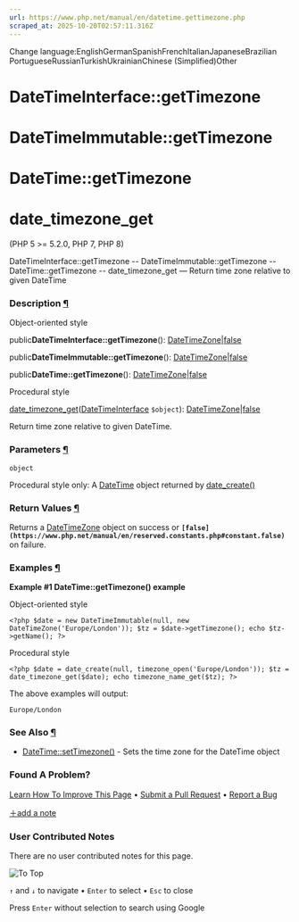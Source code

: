 ```yaml
---
url: https://www.php.net/manual/en/datetime.gettimezone.php
scraped_at: 2025-10-20T02:57:11.316Z
---
```


Change language:EnglishGermanSpanishFrenchItalianJapaneseBrazilian PortugueseRussianTurkishUkrainianChinese (Simplified)Other

# DateTimeInterface::getTimezone

# DateTimeImmutable::getTimezone

# DateTime::getTimezone

# date\_timezone\_get

(PHP 5 >= 5.2.0, PHP 7, PHP 8)

DateTimeInterface::getTimezone \-\- DateTimeImmutable::getTimezone \-\- DateTime::getTimezone \-\- date\_timezone\_get — Return time zone relative to given DateTime

### Description [¶](https://www.php.net/manual/en/datetime.gettimezone.php\#refsect1-datetime.gettimezone-description)

Object-oriented style

public**DateTimeInterface::getTimezone**(): [DateTimeZone](https://www.php.net/manual/en/class.datetimezone.php)\|[false](https://www.php.net/manual/en/language.types.singleton.php)

public**DateTimeImmutable::getTimezone**(): [DateTimeZone](https://www.php.net/manual/en/class.datetimezone.php)\|[false](https://www.php.net/manual/en/language.types.singleton.php)

public**DateTime::getTimezone**(): [DateTimeZone](https://www.php.net/manual/en/class.datetimezone.php)\|[false](https://www.php.net/manual/en/language.types.singleton.php)

Procedural style

[date\_timezone\_get](https://www.php.net/manual/en/function.date-timezone-get.php)([DateTimeInterface](https://www.php.net/manual/en/class.datetimeinterface.php) `$object`): [DateTimeZone](https://www.php.net/manual/en/class.datetimezone.php)\|[false](https://www.php.net/manual/en/language.types.singleton.php)

Return time zone relative to given DateTime.


### Parameters [¶](https://www.php.net/manual/en/datetime.gettimezone.php\#refsect1-datetime.gettimezone-parameters)

`object`

Procedural style only: A [DateTime](https://www.php.net/manual/en/class.datetime.php) object
returned by [date\_create()](https://www.php.net/manual/en/function.date-create.php)

### Return Values [¶](https://www.php.net/manual/en/datetime.gettimezone.php\#refsect1-datetime.gettimezone-returnvalues)

Returns a [DateTimeZone](https://www.php.net/manual/en/class.datetimezone.php) object on success
or **`[false](https://www.php.net/manual/en/reserved.constants.php#constant.false)`** on failure.


### Examples [¶](https://www.php.net/manual/en/datetime.gettimezone.php\#refsect1-datetime.gettimezone-examples)

**Example #1 **DateTime::getTimezone()** example**

Object-oriented style

`<?php
$date = new DateTimeImmutable(null, new DateTimeZone('Europe/London'));
$tz = $date->getTimezone();
echo $tz->getName();
?>`

Procedural style

`<?php
$date = date_create(null, timezone_open('Europe/London'));
$tz = date_timezone_get($date);
echo timezone_name_get($tz);
?>`

The above examples will output:

```
Europe/London
```

### See Also [¶](https://www.php.net/manual/en/datetime.gettimezone.php\#refsect1-datetime.gettimezone-seealso)

- [DateTime::setTimezone()](https://www.php.net/manual/en/datetime.settimezone.php) \- Sets the time zone for the DateTime object

### Found A Problem?

[Learn How To Improve This Page](https://github.com/php/doc-base/blob/master/README.md "This will take you to our contribution guidelines on GitHub")
•
[Submit a Pull Request](https://github.com/php/doc-en/blob/master/reference/datetime/datetimeinterface/gettimezone.xml)
•
[Report a Bug](https://github.com/php/doc-en/issues/new?body=From%20manual%20page:%20https:%2F%2Fphp.net%2Fdatetime.gettimezone%0A%0A---)

[＋add a note](https://www.php.net/manual/add-note.php?sect=datetime.gettimezone&repo=en&redirect=https://www.php.net/manual/en/datetime.gettimezone.php)

### User Contributed Notes

There are no user contributed notes for this page.

![To Top](https://www.php.net/images/to-top@2x.png)

`↑` and `↓` to navigate •
`Enter` to select •
`Esc` to close


Press `Enter` without
selection to search using Google